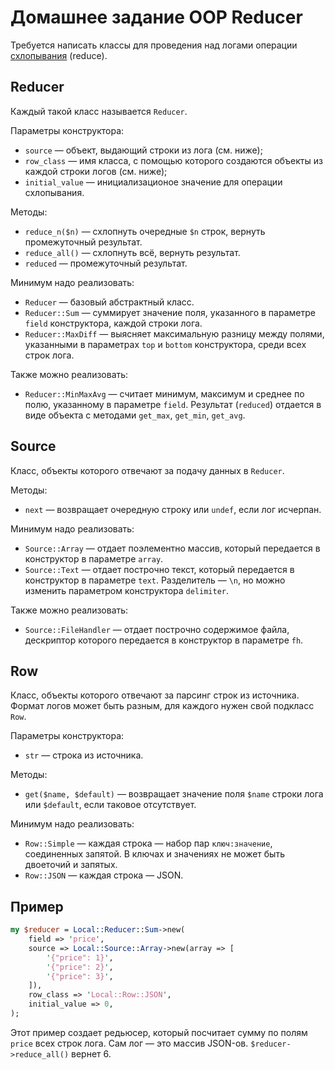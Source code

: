 Домашнее задание OOP Reducer
============================

Требуется написать классы для проведения над логами операции [схлопывания](https://en.wikipedia.org/wiki/Fold_(higher-order_function)) (reduce).

Reducer
-------

Каждый такой класс называется `Reducer`.

Параметры конструктора:
* `source` — объект, выдающий строки из лога (см. ниже);
* `row_class` — имя класса, с помощью которого создаются объекты из каждой строки логов (см. ниже);
* `initial_value` — инициализационое значение для операции схлопывания.

Методы:
* `reduce_n($n)` — схлопнуть очередные `$n` строк, вернуть промежуточный результат.
* `reduce_all()` — схлопнуть всё, вернуть результат.
* `reduced` — промежуточный результат.

Минимум надо реализовать:
* `Reducer` — базовый абстрактный класс.
* `Reducer::Sum` — суммирует значение поля, указанного в параметре `field` конструктора, каждой строки лога.
* `Reducer::MaxDiff` — выясняет максимальную разницу между полями, указанными в параметрах `top` и `bottom` конструктора, среди всех строк лога.

Также можно реализовать:
* `Reducer::MinMaxAvg` — считает минимум, максимум и среднее по полю, указанному в параметре `field`. Результат (`reduced`) отдается в виде объекта с методами `get_max`, `get_min`, `get_avg`.

Source
------

Класс, объекты которого отвечают за подачу данных в `Reducer`. 

Методы:
* `next` — возвращает очередную строку или `undef`, если лог исчерпан.

Минимум надо реализовать:
* `Source::Array` — отдает поэлементно массив, который передается в конструктор в параметре `array`.
* `Source::Text` — отдает построчно текст, который передается в конструктор в параметре `text`. Разделитель — `\n`, но можно изменить параметром конструктора `delimiter`.

Также можно реализовать:
* `Source::FileHandler` — отдает построчно содержимое файла, дескриптор которого передается в конструктор в параметре `fh`.

Row
---

Класс, объекты которого отвечают за парсинг строк из источника. Формат логов может быть разным, для каждого нужен свой подкласс `Row`.

Параметры конструктора:
* `str` — строка из источника.

Методы:
* `get($name, $default)` — возвращает значение поля `$name` строки лога или `$default`, если таковое отсутствует.

Минимум надо реализовать:
* `Row::Simple` — каждая строка — набор пар `ключ:значение`, соединенных запятой. В ключах и значениях не может быть двоеточий и запятых.
* `Row::JSON` — каждая строка — JSON.

Пример
------

```perl
my $reducer = Local::Reducer::Sum->new(
    field => 'price',
    source => Local::Source::Array->new(array => [
        '{"price": 1}',
        '{"price": 2}',
        '{"price": 3}',
    ]),
    row_class => 'Local::Row::JSON',
    initial_value => 0,
);
```
Этот пример создает редьюсер, который посчитает сумму по полям `price` всех строк лога. Сам лог — это массив JSON-ов. `$reducer->reduce_all()` вернет 6.
